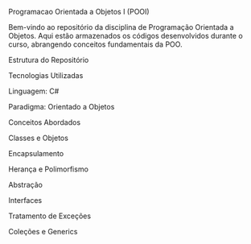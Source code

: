 Programacao Orientada a Objetos I (POOI)

Bem-vindo ao repositório da disciplina de Programação Orientada a Objetos. Aqui estão armazenados os códigos desenvolvidos durante o curso, abrangendo conceitos fundamentais da POO.

Estrutura do Repositório


Tecnologias Utilizadas

Linguagem: C#

Paradigma: Orientado a Objetos

Conceitos Abordados

Classes e Objetos

Encapsulamento

Herança e Polimorfismo

Abstração

Interfaces

Tratamento de Exceções

Coleções e Generics

